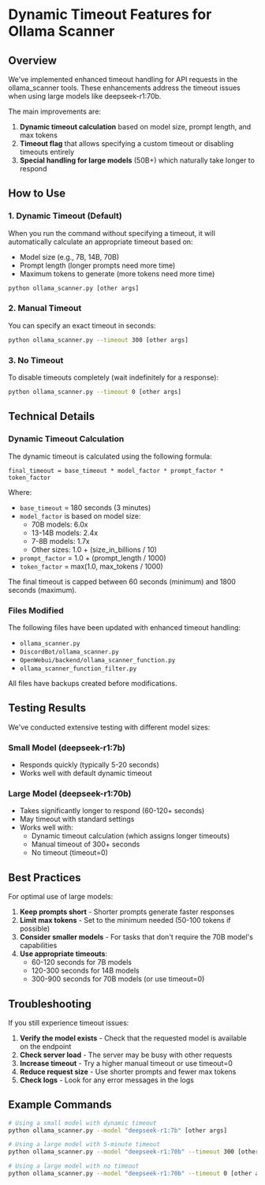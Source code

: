 # Dynamic Timeout Features for Ollama Scanner

## Overview

We've implemented enhanced timeout handling for API requests in the ollama_scanner tools. These enhancements address the timeout issues when using large models like deepseek-r1:70b.

The main improvements are:

1. **Dynamic timeout calculation** based on model size, prompt length, and max tokens
2. **Timeout flag** that allows specifying a custom timeout or disabling timeouts entirely
3. **Special handling for large models** (50B+) which naturally take longer to respond

## How to Use

### 1. Dynamic Timeout (Default)

When you run the command without specifying a timeout, it will automatically calculate an appropriate timeout based on:

- Model size (e.g., 7B, 14B, 70B)
- Prompt length (longer prompts need more time)
- Maximum tokens to generate (more tokens need more time)

```bash
python ollama_scanner.py [other args]
```

### 2. Manual Timeout

You can specify an exact timeout in seconds:

```bash
python ollama_scanner.py --timeout 300 [other args]
```

### 3. No Timeout

To disable timeouts completely (wait indefinitely for a response):

```bash
python ollama_scanner.py --timeout 0 [other args]
```

## Technical Details

### Dynamic Timeout Calculation

The dynamic timeout is calculated using the following formula:

```
final_timeout = base_timeout * model_factor * prompt_factor * token_factor
```

Where:
- `base_timeout` = 180 seconds (3 minutes)
- `model_factor` is based on model size:
  - 70B models: 6.0x
  - 13-14B models: 2.4x
  - 7-8B models: 1.7x
  - Other sizes: 1.0 + (size_in_billions / 10)
- `prompt_factor` = 1.0 + (prompt_length / 1000)
- `token_factor` = max(1.0, max_tokens / 1000)

The final timeout is capped between 60 seconds (minimum) and 1800 seconds (maximum).

### Files Modified

The following files have been updated with enhanced timeout handling:

- `ollama_scanner.py`
- `DiscordBot/ollama_scanner.py`
- `OpenWebui/backend/ollama_scanner_function.py`
- `ollama_scanner_function_filter.py`

All files have backups created before modifications.

## Testing Results

We've conducted extensive testing with different model sizes:

### Small Model (deepseek-r1:7b)
- Responds quickly (typically 5-20 seconds)
- Works well with default dynamic timeout

### Large Model (deepseek-r1:70b)
- Takes significantly longer to respond (60-120+ seconds)
- May timeout with standard settings
- Works well with:
  - Dynamic timeout calculation (which assigns longer timeouts)
  - Manual timeout of 300+ seconds
  - No timeout (timeout=0)

## Best Practices

For optimal use of large models:

1. **Keep prompts short** - Shorter prompts generate faster responses
2. **Limit max tokens** - Set to the minimum needed (50-100 tokens if possible)
3. **Consider smaller models** - For tasks that don't require the 70B model's capabilities
4. **Use appropriate timeouts**:
   - 60-120 seconds for 7B models
   - 120-300 seconds for 14B models
   - 300-900 seconds for 70B models (or use timeout=0)

## Troubleshooting

If you still experience timeout issues:

1. **Verify the model exists** - Check that the requested model is available on the endpoint
2. **Check server load** - The server may be busy with other requests
3. **Increase timeout** - Try a higher manual timeout or use timeout=0
4. **Reduce request size** - Use shorter prompts and fewer max tokens
5. **Check logs** - Look for any error messages in the logs

## Example Commands

```bash
# Using a small model with dynamic timeout
python ollama_scanner.py --model "deepseek-r1:7b" [other args]

# Using a large model with 5-minute timeout
python ollama_scanner.py --model "deepseek-r1:70b" --timeout 300 [other args]

# Using a large model with no timeout
python ollama_scanner.py --model "deepseek-r1:70b" --timeout 0 [other args]
``` 